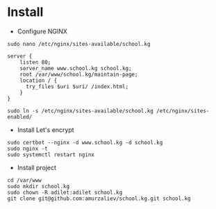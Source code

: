 # Install

- Configure NGINX
```
sudo nano /etc/nginx/sites-available/school.kg
```
```
server {
    listen 80;
    server_name www.school.kg school.kg;
    root /var/www/school.kg/maintain-page;
    location / {
      try_files $uri $uri/ /index.html;
    }
}
```
```
sudo ln -s /etc/nginx/sites-available/school.kg /etc/nginx/sites-enabled/
```

- Install Let's encrypt

```
sudo certbot --nginx -d www.school.kg -d school.kg
sudo nginx -t
sudo systemctl restart nginx
```

- Install project
```
cd /var/www
sudo mkdir school.kg
sudo chown -R adilet:adilet school.kg
git clone git@github.com:amurzaliev/school.kg.git school.kg
```
